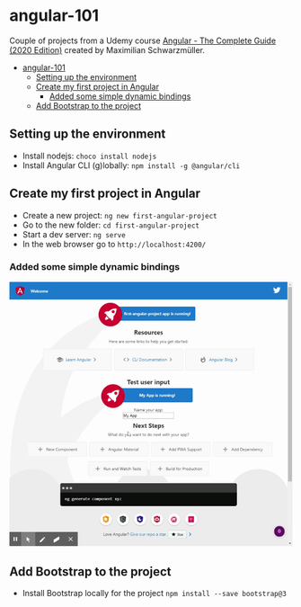 # angular-101
Couple of projects from a Udemy course [Angular - The Complete Guide (2020 Edition)](https://www.udemy.com/course/the-complete-guide-to-angular-2/)  created by Maximilian Schwarzmüller.

- [angular-101](#angular-101)
  - [Setting up the environment](#setting-up-the-environment)
  - [Create my first project in Angular](#create-my-first-project-in-angular)
    - [Added some simple dynamic bindings](#added-some-simple-dynamic-bindings)
  - [Add Bootstrap to the project](#add-bootstrap-to-the-project)


## Setting up the environment
- Install nodejs: `choco install nodejs`
-  Install Angular CLI (g)lobally: `npm install -g @angular/cli`

## Create my first project in Angular
- Create a new project: `ng new first-angular-project`
- Go to the new folder: `cd first-angular-project`
- Start a dev server: `ng serve`
- In the web browser go to `http://localhost:4200/`

### Added some simple dynamic bindings

![alt text](docs/img/FirstAngularProject.gif "Test user input")


## Add Bootstrap to the project
- Install Bootstrap locally for the project `npm install --save bootstrap@3 `